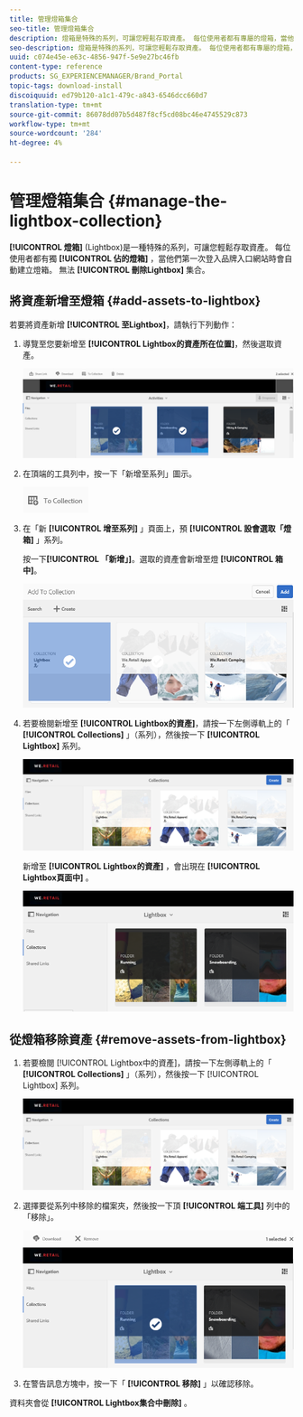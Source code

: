```yaml
---
title: 管理燈箱集合
seo-title: 管理燈箱集合
description: 燈箱是特殊的系列，可讓您輕鬆存取資產。 每位使用者都有專屬的燈箱，當他們第一次登入品牌入口網站時會自動建立。 無法刪除燈箱集合。
seo-description: 燈箱是特殊的系列，可讓您輕鬆存取資產。 每位使用者都有專屬的燈箱，當他們第一次登入品牌入口網站時會自動建立。 無法刪除燈箱集合。
uuid: c074e45e-e63c-4856-947f-5e9e27bc46fb
content-type: reference
products: SG_EXPERIENCEMANAGER/Brand_Portal
topic-tags: download-install
discoiquuid: ed79b120-a1c1-479c-a843-6546dcc660d7
translation-type: tm+mt
source-git-commit: 86078dd07b5d487f8cf5cd08bc46e4745529c873
workflow-type: tm+mt
source-wordcount: '284'
ht-degree: 4%

---
```



# 管理燈箱集合 {#manage-the-lightbox-collection}

**[!UICONTROL 燈箱]** (Lightbox)是一種特殊的系列，可讓您輕鬆存取資產。 每位使用者都有獨 **[!UICONTROL 佔的燈箱]** ，當他們第一次登入品牌入口網站時會自動建立燈箱。 無法 **[!UICONTROL 刪除Lightbox]** 集合。

## 將資產新增至燈箱 {#add-assets-to-lightbox}

若要將資產新增 **[!UICONTROL 至Lightbox]**，請執行下列動作：

1. 導覽至您要新增至 **[!UICONTROL Lightbox的資產所在位置]**，然後選取資產。

   ![](assets/link_sharing_assetselection.png)

1. 在頂端的工具列中，按一下「新增至系列」圖示。

   ![](assets/add_to_collection.png)

1. 在「新 **[!UICONTROL 增至系列]** 」頁面上，預 **[!UICONTROL 設會選取「燈箱]** 」系列。

   按一下&#x200B;**[!UICONTROL 「新增」]**。選取的資產會新增至燈 **[!UICONTROL 箱中]**。

   ![](assets/add_to_collectionlightbox.png)

1. 若要檢閱新增至 **[!UICONTROL Lightbox的資產]**，請按一下左側導軌上的「 **[!UICONTROL Collections]** 」（系列），然後按一下 **[!UICONTROL Lightbox]** 系列。

   ![](assets/collections_lightbox.png)

   新增至 **[!UICONTROL Lightbox的資產]** ，會出現在 **[!UICONTROL Lightbox頁面中]** 。

   ![](assets/added_to_collectionlightbox.png)

## 從燈箱移除資產 {#remove-assets-from-lightbox}

1. 若要檢閱 [!UICONTROL Lightbox中的資產]，請按一下左側導軌上的「 **[!UICONTROL Collections]** 」（系列），然後按一下 [!UICONTROL Lightbox] 系列。

   ![](assets/collections_lightbox-1.png)

1. 選擇要從系列中移除的檔案夾，然後按一下頂 **[!UICONTROL 端工具]** 列中的「移除」。

   ![](assets/collections_lightboxdelete.png)

1. 在警告訊息方塊中，按一下「 **[!UICONTROL 移除]** 」以確認移除。

資料夾會從 **[!UICONTROL Lightbox集合中刪除]** 。
